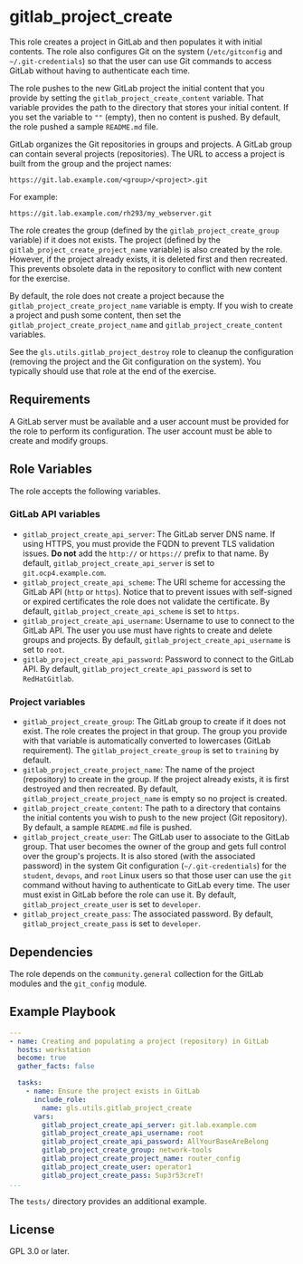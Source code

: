gitlab_project_create
=====================

This role creates a project in GitLab and then populates it with initial contents.
The role also configures Git on the system (`/etc/gitconfig` and `~/.git-credentials`) so that the user can use Git commands to access GitLab without having to authenticate each time.

The role pushes to the new GitLab project the initial content that you provide by setting the `gitlab_project_create_content` variable.
That variable provides the path to the directory that stores your initial content.
If you set the variable to `""` (empty), then no content is pushed.
By default, the role pushed a sample `README.md` file.

GitLab organizes the Git repositories in groups and projects.
A GitLab group can contain several projects (repositories).
The URL to access a project is built from the group and the project names:

```
https://git.lab.example.com/<group>/<project>.git
```

For example:

```
https://git.lab.example.com/rh293/my_webserver.git
```

The role creates the group (defined by the `gitlab_project_create_group` variable) if it does not exists.
The project (defined by the `gitlab_project_create_project_name` variable) is also created by the role.
However, if the project already exists, it is deleted first and then recreated.
This prevents obsolete data in the repository to conflict with new content for the exercise.

By default, the role does not create a project because the  `gitlab_project_create_project_name` variable is empty.
If you wish to create a project and push some content, then set the `gitlab_project_create_project_name` and `gitlab_project_create_content` variables.

See the `gls.utils.gitlab_project_destroy` role to cleanup the configuration (removing the project and the Git configuration on the system).
You typically should use that role at the end of the exercise.


Requirements
------------

A GitLab server must be available and a user account must be provided for the role to perform its configuration.
The user account must be able to create and modify groups.


Role Variables
--------------

The role accepts the following variables.

### GitLab API variables

* `gitlab_project_create_api_server`: The GitLab server DNS name. If using HTTPS, you must provide the FQDN to prevent TLS validation issues. **Do not** add the `http://` or `https://` prefix to that name.
  By default, `gitlab_project_create_api_server` is set to `git.ocp4.example.com`.
* `gitlab_project_create_api_scheme`: The URI scheme for accessing the GitLab API (`http` or `https`).
  Notice that to prevent issues with self-signed or expired certificates the role does not validate the certificate.
  By default, `gitlab_project_create_api_scheme` is set to `https`.
* `gitlab_project_create_api_username`: Username to use to connect to the GitLab API. The user you use must have rights to create and delete groups and projects.
  By default, `gitlab_project_create_api_username` is set to `root`.
* `gitlab_project_create_api_password`: Password to connect to the GitLab API.
  By default, `gitlab_project_create_api_password` is set to `RedHatGitlab`.


### Project variables

* `gitlab_project_create_group`: The GitLab group to create if it does not exist.
  The role creates the project in that group.
  The group you provide with that variable is automatically converted to lowercases (GitLab requirement).
  The `gitlab_project_create_group` is set to `training` by default.
* `gitlab_project_create_project_name`: The name of the project (repository) to create in the group.
  If the project already exists, it is first destroyed and then recreated.
  By default, `gitlab_project_create_project_name` is empty so no project is created.
* `gitlab_project_create_content`: The path to a directory that contains the initial contents you wish to push to the new project (Git repository).
  By default, a sample `README.md` file is pushed.
* `gitlab_project_create_user`: The GitLab user to associate to the GitLab group.
  That user becomes the owner of the group and gets full control over the group's projects.
  It is also stored (with the associated password) in the system Git configuration (`~/.git-credentials`) for the `student`, `devops`, and `root` Linux users so that those user can use the `git` command without having to authenticate to GitLab every time.
  The user must exist in GitLab before the role can use it.
  By default, `gitlab_project_create_user` is set to `developer`.
* `gitlab_project_create_pass`: The associated password.
  By default, `gitlab_project_create_pass` is set to `developer`.


Dependencies
------------

The role depends on the `community.general` collection for the GitLab modules and the `git_config` module.


Example Playbook
----------------

```yaml
---
- name: Creating and populating a project (repository) in GitLab
  hosts: workstation
  become: true
  gather_facts: false

  tasks:
    - name: Ensure the project exists in GitLab
      include_role:
        name: gls.utils.gitlab_project_create
      vars:
        gitlab_project_create_api_server: git.lab.example.com
        gitlab_project_create_api_username: root
        gitlab_project_create_api_password: AllYourBaseAreBelong
        gitlab_project_create_group: network-tools
        gitlab_project_create_project_name: router_config
        gitlab_project_create_user: operator1
        gitlab_project_create_pass: Sup3r53creT!
...
```

The `tests/` directory provides an additional example.


License
-------

GPL 3.0 or later.
